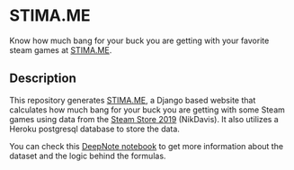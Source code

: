 # STIMA.ME

Know how much bang for your buck you are getting with your favorite steam games at [STIMA.ME](https://stimame.herokuapp.com/).

## Description

This repository generates [STIMA.ME](https://stimame.herokuapp.com/), a Django based website that calculates how much bang for your buck you are getting with some Steam games using data from the [Steam Store 2019](https://www.kaggle.com/datasets/nikdavis/steam-store-games) (NikDavis). It also utilizes a Heroku postgresql database to store the data.

You can check this [DeepNote notebook](https://deepnote.com/@polarisnetwork/STIMAME-f1dee203-b2a1-4de5-b655-35c20efb299f) to get more information about the dataset and the logic behind the formulas.
